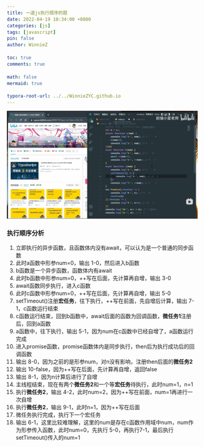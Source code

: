 ```yaml
---
title: 一道js执行顺序的题
date: 2022-04-19 10:34:00 +0800
categories: [js]
tags: [javascript]
pin: false
author: WinnieZ

toc: true
comments: true

math: false
mermaid: true

typora-root-url: ../../WinnieZYC.github.io
---
```




![pic1](/assets/blog_res/2022-04-19-post.assets/pic1.jpg)

### 执行顺序分析

1. 立即执行的异步函数，且函数体内没有await，可以认为是一个普通的同步函数
2. 此时a函数中形参num=0，输出 1-0，然后进入b函数
3. b函数是一个异步函数，函数体内有await
4. 此时b函数中形参num=0，++写在后面，先计算再自增，输出 3-0
5. await函数同步执行，进入c函数
6. 此时c函数中形参num=0，++写在后面，先计算再自增，输出 5-0
7. setTimeout()注册**宏任务**，往下执行，++写在前面，先自增后计算，输出 7-1，c函数运行结束
8. c函数运行结束，回到b函数中，await后面的函数为回调函数，**微任务1**注册后，回到a函数
9. a函数中，往下执行，输出 5-1，因为num在c函数中已经自增了，a函数运行完成
10. 进入promise函数，promise函数体内是同步执行，then后为执行成功后的回调函数
11. 输出 8-0，因为之前的是形参num，对n没有影响，注册then后面的**微任务2**
12. 输出 10-false，因为++写在后面，先计算再自增，返回false
13. 输出 8-1，因为n计算后进行了自增
14. 主线程结束，现在有两个**微任务2**和一个等**宏任务**待执行，此时num=1，n=1
15. 执行**微任务2**，输出 4-2，此时num=2，因为++写在前面，num=1再进行一次自增
16. 执行**微任务2**，输出 9-1，此时n=1，因为++写在后面
17. 微任务执行完成，执行下一个宏任务
18. 输出 6-1，这里比较难理解，这里的num是存在c函数作用域中num，num作为形参传入函数，此时num=0，先执行 5-0，再执行7-1，最后执行setTimeout()传入的num=1
